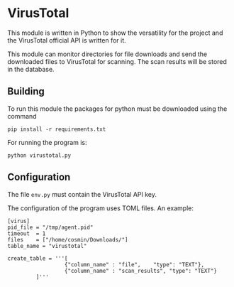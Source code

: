 # VirusTotal

This module is written in Python to show the versatility for the project and the VirusTotal official API is written for it.

This module can monitor directories for file downloads and send the downloaded files to VirusTotal for scanning.
The scan results will be stored in the database.

## Building
To run this module the packages for python must be downloaded using the command
```
pip install -r requirements.txt
```

For running the program is:
```
python virustotal.py
```

## Configuration

The file `env.py` must contain the VirusTotal API key.

The configuration of the program uses TOML files.
An example:
```
[virus]
pid_file = "/tmp/agent.pid"
timeout  = 1
files    = ["/home/cosmin/Downloads/"]
table_name = "virustotal"

create_table = '''[
		          {"column_name" : "file",    "type": "TEXT"}, 
		          {"column_name" : "scan_results", "type": "TEXT"} 
		 ]'''
```
